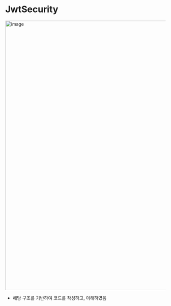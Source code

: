 # JwtSecurity

<img width="848" alt="image" src="https://user-images.githubusercontent.com/89840550/177478767-b1576cea-32e6-4424-8115-1c2adef9580d.png">

- 해당 구조를 기반하여 코드를 작성하고, 이해하였음
